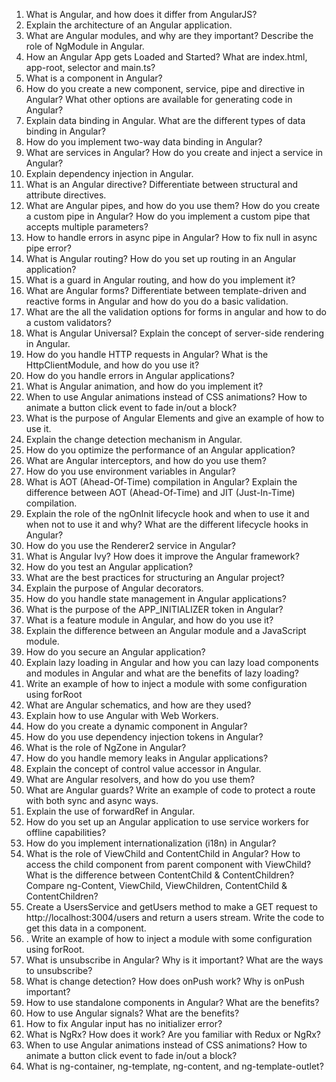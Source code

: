1. What is Angular, and how does it differ from AngularJS?
2. Explain the architecture of an Angular application.
3. What are Angular modules, and why are they important? Describe the role of NgModule in Angular.
4. How an Angular App gets Loaded and Started? What are index.html, app-root, selector and main.ts?
5. What is a component in Angular?
6. How do you create a new component, service, pipe and directive in Angular? What other options are available for generating code in Angular?
7. Explain data binding in Angular. What are the different types of data binding in Angular?
8. How do you implement two-way data binding in Angular?
9. What are services in Angular? How do you create and inject a service in Angular?
10. Explain dependency injection in Angular.
11. What is an Angular directive? Differentiate between structural and attribute directives.
12. What are Angular pipes, and how do you use them? How do you create a custom pipe in Angular? How do you implement a custom pipe that accepts multiple parameters?
13. How to handle errors in async pipe in Angular? How to fix null in async pipe error?
14. What is Angular routing? How do you set up routing in an Angular application?
15. What is a guard in Angular routing, and how do you implement it?
16. What are Angular forms? Differentiate between template-driven and reactive forms in Angular and how do you do a basic validation.
17. What are the all the validation options for forms in angular and how to do a custom validators?
18. What is Angular Universal? Explain the concept of server-side rendering in Angular.
19. How do you handle HTTP requests in Angular? What is the HttpClientModule, and how do you use it?
20. How do you handle errors in Angular applications?
21. What is Angular animation, and how do you implement it?
22. When to use Angular animations instead of CSS animations? How to animate a button click event to fade in/out a block?
23. What is the purpose of Angular Elements and give an example of how to use it.
24. Explain the change detection mechanism in Angular.
25. How do you optimize the performance of an Angular application?
26. What are Angular interceptors, and how do you use them?
27. How do you use environment variables in Angular?
28. What is AOT (Ahead-Of-Time) compilation in Angular? Explain the difference between AOT (Ahead-Of-Time) and JIT (Just-In-Time) compilation.
29. Explain the role of the ngOnInit lifecycle hook and when to use it and when not to use it and why? What are the different lifecycle hooks in Angular?
30. How do you use the Renderer2 service in Angular?
31. What is Angular Ivy? How does it improve the Angular framework?
32. How do you test an Angular application?
33. What are the best practices for structuring an Angular project?
34. Explain the purpose of Angular decorators.
35. How do you handle state management in Angular applications?
36. What is the purpose of the APP_INITIALIZER token in Angular?
37. What is a feature module in Angular, and how do you use it? 
38. Explain the difference between an Angular module and a JavaScript module. 
39. How do you secure an Angular application? 
40. Explain lazy loading in Angular and how you can lazy load components and modules in Angular and what are the benefits of lazy loading? 
41. Write an example of how to inject a module with some configuration using forRoot 
42. What are Angular schematics, and how are they used? 
43. Explain how to use Angular with Web Workers. 
44. How do you create a dynamic component in Angular? 
45. How do you use dependency injection tokens in Angular? 
46. What is the role of NgZone in Angular? 
47. How do you handle memory leaks in Angular applications? 
48. Explain the concept of control value accessor in Angular. 
49. What are Angular resolvers, and how do you use them? 
50. What are Angular guards? Write an example of code to protect a route with both sync and async ways. 
51. Explain the use of forwardRef in Angular. 
52. How do you set up an Angular application to use service workers for offline capabilities? 
53. How do you implement internationalization (i18n) in Angular? 
54. What is the role of ViewChild and ContentChild in Angular? How to access the child component from parent component with ViewChild? What is the difference between ContentChild & ContentChildren? Compare ng-Content, ViewChild, ViewChildren, ContentChild & ContentChildren? 
55. Create a UsersService and getUsers method to make a GET request to http://localhost:3004/users and return a users stream. Write the code to get this data in a component. 
56. . Write an example of how to inject a module with some configuration using forRoot. 
57. What is unsubscribe in Angular? Why is it important? What are the ways to unsubscribe? 
58. What is change detection? How does onPush work? Why is onPush important? 
59. How to use standalone components in Angular? What are the benefits? 
60. How to use Angular signals? What are the benefits? 
61. How to fix Angular input has no initializer error? 
62. What is NgRx? How does it work? Are you familiar with Redux or NgRx? 
63. When to use Angular animations instead of CSS animations? How to animate a button click event to fade in/out a block? 
64. What is ng-container, ng-template, ng-content, and ng-template-outlet?